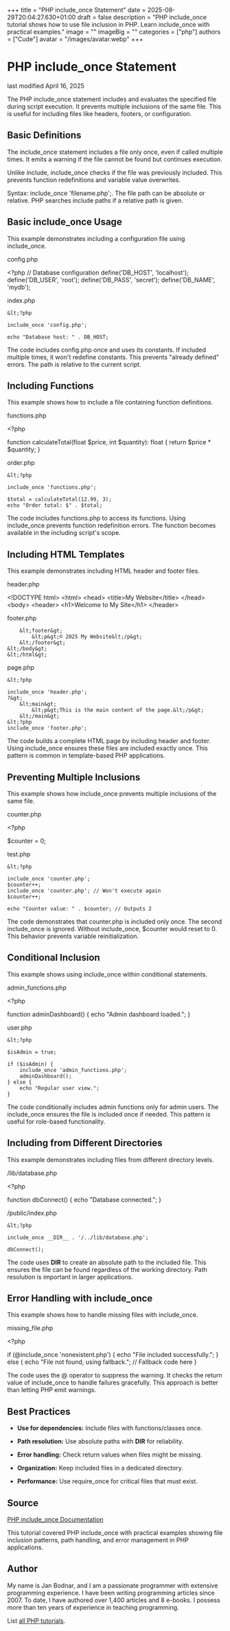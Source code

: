 +++
title = "PHP include_once Statement"
date = 2025-08-29T20:04:27.630+01:00
draft = false
description = "PHP include_once tutorial shows how to use file inclusion in PHP. Learn include_once with practical examples."
image = ""
imageBig = ""
categories = ["php"]
authors = ["Cude"]
avatar = "/images/avatar.webp"
+++

# PHP include_once Statement

last modified April 16, 2025

The PHP include_once statement includes and evaluates the specified
file during script execution. It prevents multiple inclusions of the same file.
This is useful for including files like headers, footers, or configuration.

## Basic Definitions

The include_once statement includes a file only once, even if called
multiple times. It emits a warning if the file cannot be found but continues
execution.

Unlike include, include_once checks if the file was
previously included. This prevents function redefinitions and variable value
overwrites.

Syntax: include_once 'filename.php';. The file path can be absolute
or relative. PHP searches include paths if a relative path is given.

## Basic include_once Usage

This example demonstrates including a configuration file using include_once.

config.php
  

&lt;?php
// Database configuration
define('DB_HOST', 'localhost');
define('DB_USER', 'root');
define('DB_PASS', 'secret');
define('DB_NAME', 'mydb');

index.php
  

```
&lt;?php

include_once 'config.php';

echo "Database host: " . DB_HOST;

```

The code includes config.php once and uses its constants. If included multiple
times, it won't redefine constants. This prevents "already defined" errors.
The path is relative to the current script.

## Including Functions

This example shows how to include a file containing function definitions.

functions.php
  

&lt;?php

function calculateTotal(float $price, int $quantity): float
{
    return $price * $quantity;
}

order.php
  

```
&lt;?php

include_once 'functions.php';

$total = calculateTotal(12.99, 3);
echo "Order total: $" . $total;

```

The code includes functions.php to access its functions. Using include_once
prevents function redefinition errors. The function becomes available in the
including script's scope.

## Including HTML Templates

This example demonstrates including HTML header and footer files.

header.php
  

&lt;!DOCTYPE html&gt;
&lt;html&gt;
&lt;head&gt;
    &lt;title&gt;My Website&lt;/title&gt;
&lt;/head&gt;
&lt;body&gt;
    &lt;header&gt;
        &lt;h1&gt;Welcome to My Site&lt;/h1&gt;
    &lt;/header&gt;

footer.php
  

```
    &lt;footer&gt;
        &lt;p&gt;© 2025 My Website&lt;/p&gt;
    &lt;/footer&gt;
&lt;/body&gt;
&lt;/html&gt;

```

page.php
  

```
&lt;?php

include_once 'header.php';
?&gt;
    &lt;main&gt;
        &lt;p&gt;This is the main content of the page.&lt;/p&gt;
    &lt;/main&gt;
&lt;?php
include_once 'footer.php';

```

The code builds a complete HTML page by including header and footer. Using
include_once ensures these files are included exactly once. This pattern is
common in template-based PHP applications.

## Preventing Multiple Inclusions

This example shows how include_once prevents multiple inclusions of the same file.

counter.php
  

&lt;?php

$counter = 0;

test.php
  

```
&lt;?php

include_once 'counter.php';
$counter++;
include_once 'counter.php'; // Won't execute again
$counter++;

echo "Counter value: " . $counter; // Outputs 2

```

The code demonstrates that counter.php is included only once. The second
include_once is ignored. Without include_once, $counter would reset to 0.
This behavior prevents variable reinitialization.

## Conditional Inclusion

This example shows using include_once within conditional statements.

admin_functions.php
  

&lt;?php

function adminDashboard()
{
    echo "Admin dashboard loaded.";
}

user.php
  

```
&lt;?php

$isAdmin = true;

if ($isAdmin) {
    include_once 'admin_functions.php';
    adminDashboard();
} else {
    echo "Regular user view.";
}

```

The code conditionally includes admin functions only for admin users. The
include_once ensures the file is included once if needed. This pattern is
useful for role-based functionality.

## Including from Different Directories

This example demonstrates including files from different directory levels.

/lib/database.php
  

&lt;?php

function dbConnect()
{
    echo "Database connected.";
}

/public/index.php
  

```
&lt;?php

include_once __DIR__ . '/../lib/database.php';

dbConnect();

```

The code uses __DIR__ to create an absolute path to the included file. This
ensures the file can be found regardless of the working directory. Path
resolution is important in larger applications.

## Error Handling with include_once

This example shows how to handle missing files with include_once.

missing_file.php
  

&lt;?php

if (@include_once 'nonexistent.php') {
    echo "File included successfully.";
} else {
    echo "File not found, using fallback.";
    // Fallback code here
}

The code uses the @ operator to suppress the warning. It checks the return
value of include_once to handle failures gracefully. This approach is better
than letting PHP emit warnings.

## Best Practices

- **Use for dependencies:** Include files with functions/classes once.

- **Path resolution:** Use absolute paths with __DIR__ for reliability.

- **Error handling:** Check return values when files might be missing.

- **Organization:** Keep included files in a dedicated directory.

- **Performance:** Use require_once for critical files that must exist.

## Source

[PHP include_once Documentation](https://www.php.net/manual/en/function.include-once.php)

This tutorial covered PHP include_once with practical examples showing file
inclusion patterns, path handling, and error management in PHP applications.

## Author

My name is Jan Bodnar, and I am a passionate programmer with extensive
programming experience. I have been writing programming articles since 2007.
To date, I have authored over 1,400 articles and 8 e-books. I possess more
than ten years of experience in teaching programming.

List [all PHP tutorials](/php/).